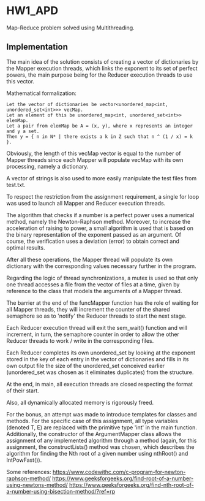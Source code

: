# HW1_APD

Map-Reduce problem solved using Multithreading.

## Implementation

The main idea of the solution consists of creating a vector of dictionaries by the Mapper execution threads, which links the exponent to its set of perfect powers, the main purpose being for the Reducer execution threads to use this vector.

Mathematical formalization:

```
Let the vector of dictionaries be vector<unordered_map<int, unordered_set<int>>> vecMap.
Let an element of this be unordered_map<int, unordered_set<int>> elemMap.
Let a pair from elemMap be A = (x, y), where x represents an integer and y a set.
Then y = { n in N* | there exists a k in Z such that n ^ (1 / x) = k }.
```

Obviously, the length of this vecMap vector is equal to the number of Mapper threads since each Mapper will populate vecMap with its own processing, namely a dictionary.

A vector of strings is also used to more easily manipulate the test files from test.txt.

To respect the restriction from the assignment requirement, a single for loop was used to launch all Mapper and Reducer execution threads.

The algorithm that checks if a number is a perfect power uses a numerical method, namely the Newton-Raphson method. Moreover, to increase the acceleration of raising to power, a small algorithm is used that is based on the binary representation of the exponent passed as an argument. Of course, the verification uses a deviation (error) to obtain correct and optimal results.

After all these operations, the Mapper thread will populate its own dictionary with the corresponding values necessary further in the program.

Regarding the logic of thread synchronizations, a mutex is used so that only one thread accesses a file from the vector of files at a time, given by reference to the class that models the arguments of a Mapper thread.

The barrier at the end of the funcMapper function has the role of waiting for all Mapper threads, they will increment the counter of the shared semaphore so as to 'notify' the Reducer threads to start the next stage.

Each Reducer execution thread will exit the sem_wait() function and will increment, in turn, the semaphore counter in order to allow the other Reducer threads to work / write in the corresponding files.

Each Reducer completes its own unordered_set<int> by looking at the exponent stored in the key of each entry in the vector of dictionaries and fills in its own output file the size of the unordered_set conceived earlier (unordered_set was chosen as it eliminates duplicates) from the structure.

At the end, in main, all execution threads are closed respecting the format of their start.

Also, all dynamically allocated memory is rigorously freed.

For the bonus, an attempt was made to introduce templates for classes and methods. For the specific case of this assignment, all type variables (denoted T, E) are replaced with the primitive type 'int' in the main function. Additionally, the constructor of the ArgumentMapper class allows the assignment of any implemented algorithm through a method (again, for this assignment, the constructLists() method was chosen, which describes the algorithm for finding the Nth root of a given number using nthRoot() and IntPowFast()).

Some references:
https://www.codewithc.com/c-program-for-newton-raphson-method/
https://www.geeksforgeeks.org/find-root-of-a-number-using-newtons-method/
https://www.geeksforgeeks.org/find-nth-root-of-a-number-using-bisection-method/?ref=rp
